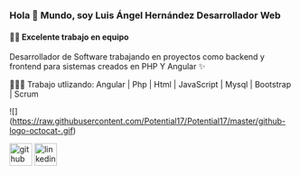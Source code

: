### Hola 👋 Mundo, soy Luis Ángel Hernández Desarrollador Web
#### 💪🏼 Excelente trabajo en equipo 

Desarrollador de Software trabajando en proyectos como backend y frontend para sistemas creados en PHP Y Angular ✨




👩🏻‍💻 Trabajo utlizando:  Angular | Php | Html | JavaScript | Mysql | Bootstrap | Scrum

![] (https://raw.githubusercontent.com/Potential17/Potential17/master/github-logo-octocat-.gif)
        
[<img src='https://cdn.jsdelivr.net/npm/simple-icons@3.0.1/icons/github.svg' alt='github' height='40'>](https://github.com/https://github.com/LuisAngelHS)  [<img src='https://cdn.jsdelivr.net/npm/simple-icons@3.0.1/icons/linkedin.svg' alt='linkedin' height='40'>](https://www.linkedin.com/in/https://www.linkedin.com/in/luis-angel-hernandez-web-developer//)  

